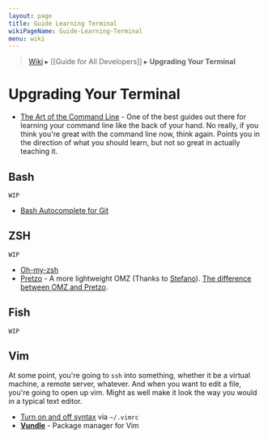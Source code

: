 ```yaml
---
layout: page
title: Guide Learning Terminal
wikiPageName: Guide-Learning-Terminal
menu: wiki
---
```


> [Wiki](Home) ▸ [[Guide for All Developers]] ▸ **Upgrading Your Terminal**

# Upgrading Your Terminal

* [The Art of the Command Line](https://github.com/jlevy/the-art-of-command-line) - One of the best guides out there for learning your command line like the back of your hand. No really, if you think you're great with the command line now, think again. Points you in the direction of what you should learn, but not so great in actually teaching it.

## Bash

`WIP`

* [Bash Autocomplete for Git](http://code-worrier.com/blog/autocomplete-git/)

## ZSH

`WIP`

* [Oh-my-zsh]()
* [Pretzo](https://github.com/sorin-ionescu/prezto) - A more lightweight OMZ (Thanks to [Stefano](https://twitter.com/stefanoschiavi)). [The difference between OMZ and Pretzo](https://github.com/sorin-ionescu/prezto/issues/611).

## Fish

`WIP`

## Vim

At some point, you're going to `ssh` into something, whether it be a virtual machine, a remote server, whatever. And when you want to edit a file, you're going to open up vim. Might as well make it look the way you would in a typical text editor. 

* [Turn on and off syntax](http://www.cyberciti.biz/faq/turn-on-or-off-color-syntax-highlighting-in-vi-or-vim/) via `~/.vimrc`
* [**Vundle**](https://github.com/gmarik/Vundle.vim) - Package manager for Vim

